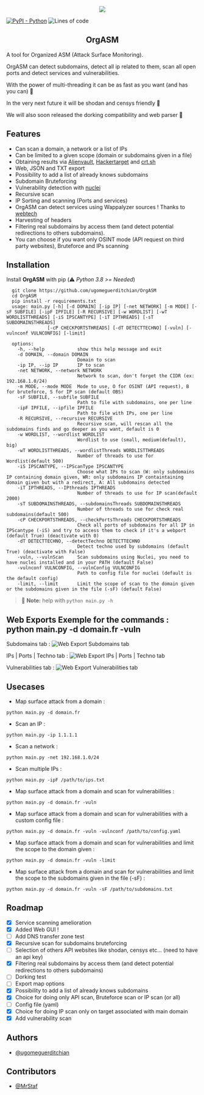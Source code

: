 <p align="center"> <img src="readme/Banner.png"></p>

[![PyPI - Python](https://img.shields.io/badge/python-v3%2E8-181717?logo=python&style=for-the-badge)](https://github.com/ugomeguerditchian/OrgASM)
![Lines of code](https://img.shields.io/tokei/lines/github.com/ugomeguerditchian/OrgASM?style=for-the-badge)

<h2 align="center">OrgASM</h2>

A tool for Organized ASM (Attack Surface Monitoring).

OrgASM can detect subdomains, detect all ip related to them, scan all open ports and detect services and vulnerabilities.

With the power of multi-threading it can be as fast as you want (and has you can) 🚀

In the very next future it will be shodan and censys friendly 🙌

We will also soon released the dorking compatibility and web parser 🥸

## Features
- Can scan a domain, a network or a list of IPs
- Can be limited to a given scope (domain or subdomains given in a file)
- Obtaining results via [Alienvault](https://otx.alienvault.com/), [Hackertarget](https://hackertarget.com/) and [crt.sh](https://crt.sh/)
- Web, JSON and TXT export
- Possibility to add a list of already knows subdomains
- Subdomain Bruteforcing
- Vulnerability detection with [nuclei](https://github.com/projectdiscovery/nuclei)
- Recursive scan
- IP Sorting and scanning (Ports and services)
- OrgASM can detect services using Wappalyzer sources ! Thanks to [webtech](https://github.com/ShielderSec/webtech)
- Harvesting of headers
- Filtering real subdomains by access them (and detect potential redirections to others subdomains).
- You can choose if you want only OSINT mode (API request on third party websites), Bruteforce and IPs scanning

## Installation

Install **OrgASM** with pip
(:warning: *Python 3.8 >= Needed*)

```
  git clone https://github.com/ugomeguerditchian/OrgASM
  cd OrgASM
  pip install -r requirements.txt
  usage: main.py [-h] [-d DOMAIN] [-ip IP] [-net NETWORK] [-m MODE] [-sF SUBFILE] [-ipF IPFILE] [-R RECURSIVE] [-w WORDLIST] [-wT WORDLISTTHREADS] [-iS IPSCANTYPE] [-iT IPTHREADS] [-sT SUBDOMAINSTHREADS]
               [-cP CHECKPORTSTHREADS] [-dT DETECTTECHNO] [-vuln] [-vulnconf VULNCONFIG] [-limit]

  options:
    -h, --help            show this help message and exit
    -d DOMAIN, --domain DOMAIN
                          Domain to scan
    -ip IP, --ip IP       IP to scan
    -net NETWORK, --network NETWORK
                          Network to scan, don't forget the CIDR (ex: 192.168.1.0/24)
    -m MODE, --mode MODE  Mode to use, O for OSINT (API request), B for bruteforce, S for IP scan (default OBS)
    -sF SUBFILE, --subfile SUBFILE
                          Path to file with subdomains, one per line
    -ipF IPFILE, --ipfile IPFILE
                          Path to file with IPs, one per line
    -R RECURSIVE, --recursive RECURSIVE
                          Recursive scan, will rescan all the subdomains finds and go deeper as you want, default is 0
    -w WORDLIST, --wordlist WORDLIST
                          Wordlist to use (small, medium(default), big)
    -wT WORDLISTTHREADS, --wordlistThreads WORDLISTTHREADS
                          Number of threads to use for Wordlist(default 500)
    -iS IPSCANTYPE, --IPScanType IPSCANTYPE
                          Choose what IPs to scan (W: only subdomains IP containing domain given, WR: only subdomains IP containtaining domain given but with a redirect, A: All subdomains detected
    -iT IPTHREADS, --IPthreads IPTHREADS
                          Number of threads to use for IP scan(default 2000)
    -sT SUBDOMAINSTHREADS, --subdomainsThreads SUBDOMAINSTHREADS
                          Number of threads to use for check real subdomains(default 500)
    -cP CHECKPORTSTHREADS, --checkPortsThreads CHECKPORTSTHREADS
                          Check all ports of subdomains for all IP in IPScantype (-iS) and try to access them to check if it's a webport (default True) (deactivate with 0)
    -dT DETECTTECHNO, --detectTechno DETECTTECHNO
                          Detect techno used by subdomains (default True) (deactivate with False)
    -vuln, --vulnScan     Scan subdomains using Nuclei, you need to have nuclei installed and in your PATH (default False)
    -vulnconf VULNCONFIG, --vulnConfig VULNCONFIG
                          Path to config file for nuclei (default is the default config)
    -limit, --limit       Limit the scope of scan to the domain given or the subdomains given in the file (-sF) (default False)
```

> :memo: **Note:** help with `python main.py -h`

## Web Exports Exemple for the commands : python main.py -d domain.fr -vuln

Subdomains tab :
![Web Export Subdomains tab](readme/subs.png)

IPs | Ports | Techno tab :
![Web Export IPs | Ports | Techno tab](readme/Ip_ports_tech.png)

Vulnerabilities tab :
![Web Export Vulnerabilities tab](readme/vulns.png)

## Usecases

- Map surface attack from a domain :
```
python main.py -d domain.fr
```
- Scan an IP :
```
python main.py -ip 1.1.1.1
```
- Scan a network :
```
python main.py -net 192.168.1.0/24
```
- Scan multiple IPs :
```
python main.py -ipF /path/to/ips.txt
```


- Map surface attack from a domain and scan for vulnerabilities :
```
python main.py -d domain.fr -vuln
```
- Map surface attack from a domain and scan for vulnerabilities with a custom config file :
```
python main.py -d domain.fr -vuln -vulnconf /path/to/config.yaml
```
- Map surface attack from a domain and scan for vulnerabilities and limit the scope to the domain given :
```
python main.py -d domain.fr -vuln -limit
```
- Map surface attack from a domain and scan for vulnerabilities and limit the scope to the subdomains given in the file (-sF) :
```
python main.py -d domain.fr -vuln -sF /path/to/subdomains.txt
```



## Roadmap

- [X] Service scanning amelioration
- [x] Added Web GUI !
- [ ] Add DNS transfer zone test
- [X] Recursive scan for subdomains bruteforcing
- [ ] Selection of others API websites like shodan, censys etc... (need to have an api key)
- [X] Filtering real subdomains by access them (and detect potential redirections to others subdomains)
- [ ] Dorking test
- [ ] Export map options
- [X] Possibility to add a list of already knows subdomains
- [X] Choice for doing only API scan, Bruteforce scan or IP scan (or all)
- [ ] Config file (yaml)
- [X] Choice for doing IP scan only on target associated with main domain
- [X] Add vulnerability scan
## Authors

- [@ugomeguerditchian](https://github.com/ugomeguerditchian)

## Contributors

- [@MrStaf](https://github.com/MrStaf)
